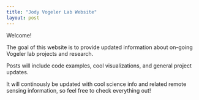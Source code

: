 ```yaml
---
title: "Jody Vogeler Lab Website"
layout: post
---
```


Welcome! 

The goal of this website is to provide updated information about on-going Vogeler lab projects and research.

Posts will include code examples, cool visualizations, and general project updates.

It will continously be updated with cool science info and related remote sensing information, so feel free to check everything out!

